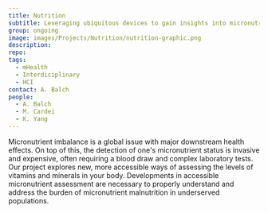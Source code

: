 ```yaml
---
title: Nutrition
subtitle: Leveraging ubiquitous devices to gain insights into micronutrient status.
group: ongoing
image: images/Projects/Nutrition/nutrition-graphic.png
description: 
repo: 
tags:
  - mHealth
  - Interdiciplinary
  - HCI
contact: A. Balch
people: 
  - A. Balch
  - M. Cardei
  - K. Yang
---
```


Micronutrient imbalance is a global issue with major downstream health effects. On top of this, the detection of one's micronutrient status is invasive and expensive, often requiring a blood draw and complex laboratory tests. Our project explores new, more accessible ways of assessing the levels of vitamins and minerals in your body. Developments in accessible micronutrient assessment are necessary to properly understand and address the burden of micronutrient malnutrition in underserved populations.